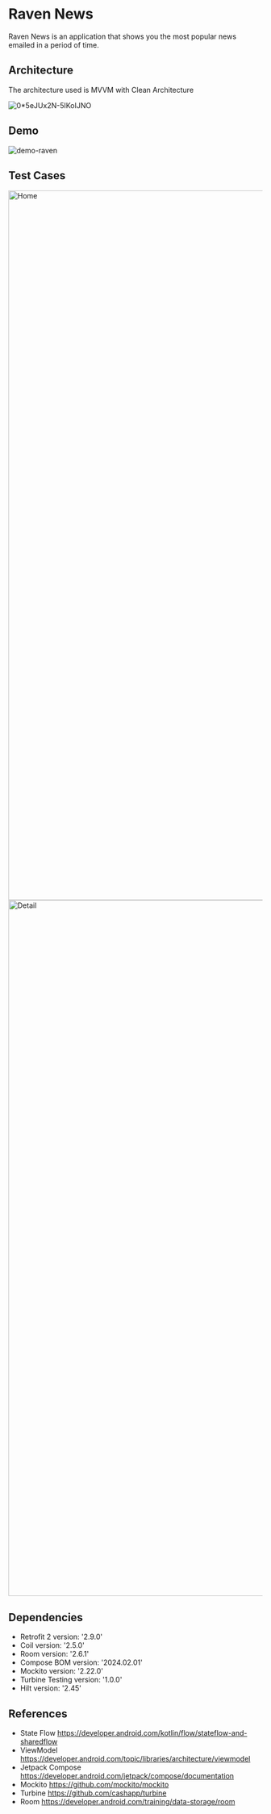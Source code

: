 # Raven News

Raven News is an application that shows you the most popular news emailed in a period of time.

## Architecture

The architecture used is MVVM with Clean Architecture

![0*5eJUx2N-5IKoIJNO](https://github.com/niniparraaria/RavenNews/assets/21028798/d8a23c33-f263-42ca-b7a0-e74019b4dc38)


## Demo

![demo-raven](https://github.com/niniparraaria/RavenNews/assets/21028798/75eadf83-6e4f-4bec-8061-f4d71860c5fe)


## Test Cases

<img width="1407" alt="Home" src="https://github.com/niniparraaria/RavenNews/assets/21028798/2a9a5270-1d02-4e45-a628-80daf0242ae3">

<img width="1380" alt="Detail" src="https://github.com/niniparraaria/RavenNews/assets/21028798/be499f6c-6a05-4bc9-be32-4b5e109f6469">


## Dependencies

- Retrofit 2 version: '2.9.0'
- Coil version: '2.5.0'
- Room version: '2.6.1'
- Compose BOM version: '2024.02.01'
- Mockito version: '2.22.0'
- Turbine Testing version: '1.0.0'
- Hilt version: '2.45'

## References

- State Flow https://developer.android.com/kotlin/flow/stateflow-and-sharedflow
- ViewModel https://developer.android.com/topic/libraries/architecture/viewmodel
- Jetpack Compose https://developer.android.com/jetpack/compose/documentation
- Mockito https://github.com/mockito/mockito
- Turbine https://github.com/cashapp/turbine
- Room https://developer.android.com/training/data-storage/room
